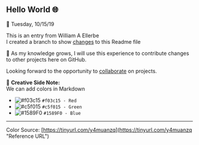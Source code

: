## Hello World   :globe_with_meridians:
:date: Tuesday, 10/15/19

This is an entry from William A Ellerbe  
I created a branch to show [changes](commits "A change is a commit on GitHUb") to this Readme file  

:book:  As my knowledge grows, 
I will use this experience to contribute changes to other projects here on GitHub. 

Looking forward to the opportunity to [collaborate](GitHub "Social application development") on projects. 

:pencil: **Creative Side Note:**  
We can add colors in Markdown
- ![#f03c15](https://placehold.it/15/f03c15/000000?text=+) `#f03c15 - Red`
- ![#c5f015](https://placehold.it/15/c5f015/000000?text=+) `#c5f015 - Green`
- ![#1589F0](https://placehold.it/15/1589F0/000000?text=+) `#1589F0 - Blue`  
---
Color Source:  [https://tinyurl.com/y4muanzq](https://tinyurl.com/y4muanzq "Reference URL")
